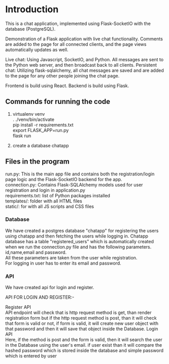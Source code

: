 # Introduction
This is a chat application, implemented using Flask-SocketIO with the database (PostgreSQL).

Demonstration of a Flask application with live chat functionality. Comments are added to the page for all connected clients, and the page views automatically updates as well.

Live chat: Using Javascript, SocketIO, and Python. All messages are sent to the Python web server, and then broadcast back to all clients.
Persistent chat: Utilizing flask-sqlalchemy, all chat messages are saved and are added to the page for any other people joining the chat page.

Frontend is build using React.
Backend is build using Flask.

## Commands for running the code

1) virtualenv venv <br>
. ./venv/bin/activate <br>
pip install -r requirements.txt <br>
export FLASK_APP=run.py <br>
flask run <br>

2) create a database chatapp <br>

## Files in the program
run.py: This is the main app file and contains both the registration/login page logic and the Flask-SocketIO backend for the app.<br>
connection.py: Contains Flask-SQLAlchemy models used for user registration and login in application.py <br>
requirements.txt: list of Python packages installed  <br>
templates/: folder with all HTML files <br>
static/: for with all JS scripts and CSS files <br>

### Database
We have created a postgres database "chatapp" for registering the users using chatapp and then fetching the users while logging in.
Chatapp database has a table "registered_users" which is automatically created when we run the connection.py file and has the following parameters.<br>
id,name,email and password. <br>
All these parameters are taken from the user while registration.<br>
For logging in user has to enter its email and password.<br>


### API
We have created api for login and register.<br>

API FOR LOGIN AND REGISTER:-

Register API <br>
API endpoint will check that is http request method is get, than render registration form but if the http request method is post, than it will check that form is valid or not, if form is valid, it will create new user object with that password and then it will save that object inside the Database.
Login API <br>
Here, if the method is post and the form is valid, then it will search the user in the Database using the user's email. if user exist than it will compare the hashed password which is stored inside the database and simple password which is entered by user
